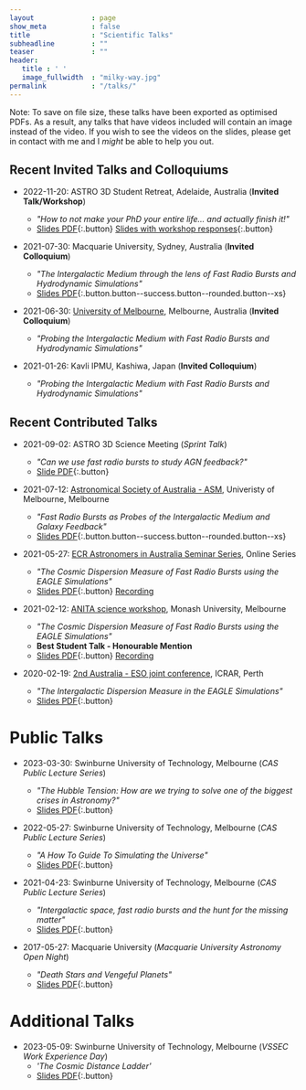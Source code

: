 ```yaml
---
layout              : page
show_meta           : false
title               : "Scientific Talks"
subheadline         : ""
teaser              : ""
header:
   title : ' ' 
   image_fullwidth  : "milky-way.jpg"
permalink           : "/talks/"
---
```


Note: To save on file size, these talks have been exported as optimised PDFs. As a result, any talks that have videos included will contain an image instead of the video. If you wish to see the videos on the slides, please get in contact with me and I *might* be able to help you out.


## Recent Invited Talks and Colloquiums
- 2022-11-20: ASTRO 3D Student Retreat, Adelaide, Australia (**Invited Talk/Workshop**)
    - *"How to not make your PhD your entire life… and actually finish it!"*
    - [Slides PDF](/documents/talks/2022-11-20-ASTRO3D_Student_Retreat.pdf){:.button} [Slides with workshop responses](/documents/talks/2022-11-20-ASTRO3D_Student_Retreat_Workshop.pdf){:.button}

- 2021-07-30: Macquarie University, Sydney, Australia (**Invited Colloquium**)
    - *"The Intergalactic Medium through the lens of Fast Radio Bursts and Hydrodynamic Simulations"*
    - [Slides PDF](/documents/talks/2021-07-30-Macquarie.pdf){:.button.button--success.button--rounded.button--xs}
- 2021-06-30: <a href="https://astro.physics.unimelb.edu.au/2021/06/23/adam_batten-html/">University of Melbourne</a>, Melbourne, Australia (**Invited Colloquium**)
    - *"Probing the Intergalactic Medium with Fast Radio Bursts and Hydrodynamic Simulations"*
- 2021-01-26: Kavli IPMU, Kashiwa, Japan (**Invited Colloquium**)
    - *"Probing the Intergalactic Medium with Fast Radio Bursts and Hydrodynamic Simulations"*


## Recent Contributed Talks
- 2021-09-02: ASTRO 3D Science Meeting (*Sprint Talk*)
    - *"Can we use fast radio bursts to study AGN feedback?"*
    - [Slide PDF](/documents/talks/2021-09-02-ASTRO3D_Science_Meeting_Sprint_Talk_Slide.pdf){:.button}


- 2021-07-12: <a href="https://blogs.unimelb.edu.au/asa2021/">Astronomical Society of Australia - ASM</a>, Univeristy of Melbourne, Melbourne
    - *"Fast Radio Bursts as Probes of the Intergalactic Medium and Galaxy Feedback"*
    - [Slides PDF](/documents/talks/2021-07-12-ASA.pdf){:.button.button--success.button--rounded.button--xs}


- 2021-05-27: <a href="https://astro3d.org.au/ecr-seminar-series/">ECR Astronomers in Australia Seminar Series</a>, Online Series
    - *"The Cosmic Dispersion Measure of Fast Radio Bursts using the EAGLE Simulations"*
    - [Slides PDF](/documents/talks/2021-05-27-ECR_Astronomers_in_Australia.pdf){:.button} <a class="button button--primary button--rounded button--xs" href="https://www.youtube.com/watch?v=f96XtZPiZcw">Recording</a>


- 2021-02-12: <a href="https://asa-anita.github.io/workshop2021/">ANITA science workshop</a>, Monash University, Melbourne
    - *"The Cosmic Dispersion Measure of Fast Radio Bursts using the EAGLE Simulations"*
    - **Best Student Talk - Honourable Mention**
    - [Slides PDF](/documents/talks/2021-02-12-ANITA.pdf){:.button} <a class="button button--primary button--rounded button--xs" href="https://www.youtube.com/watch?v=V7NGSptH2K4">Recording</a>

- 2020-02-19: <a href="https://www.icrar.org/conferences/aus-eso-ii/">2nd Australia - ESO joint conference</a>, ICRAR, Perth
    - *"The Intergalactic Dispersion Measure in the EAGLE Simulations"*
    - [Slides PDF](/documents/talks/2020-02-19-ESOz2020.pdf){:.button}


# Public Talks
- 2023-03-30: Swinburne University of Technology, Melbourne (*CAS Public Lecture Series*)
    - *"The Hubble Tension: How are we trying to solve one of the biggest crises in Astronomy?"*
    - [Slides PDF](/documents/talks/2023-03-30-Hubble_Tension_CAS_Public_Talk.pdf){:.button}

- 2022-05-27: Swinburne University of Technology, Melbourne (*CAS Public Lecture Series*)
    - *"A How To Guide To Simulating the Universe"*
    - [Slides PDF](/documents/talks/2022-05-27-Simulations_CAS_Public_Talk.pdf){:.button}

- 2021-04-23: Swinburne University of Technology, Melbourne (*CAS Public Lecture Series*)
    - *"Intergalactic space, fast radio bursts and the hunt for the missing matter"*
    - [Slides PDF](/documents/talks/2021-04-23-IGM_CAS_Public_Talk.pdf){:.button}

- 2017-05-27: Macquarie University (*Macquarie University Astronomy Open Night*)
    - *"Death Stars and Vengeful Planets"*
    - [Slides PDF](/documents/talks/2017-05-27-MQ_Open_Night_Talk.pdf){:.button}

# Additional Talks
- 2023-05-09: Swinburne University of Technology, Melbourne (*VSSEC Work Experience Day*)
    - *'The Cosmic Distance Ladder'*
    - [Slides PDF](2023-05-09-Cosmic_Distance_Ladder_VSSEC.pdf){:.button}
